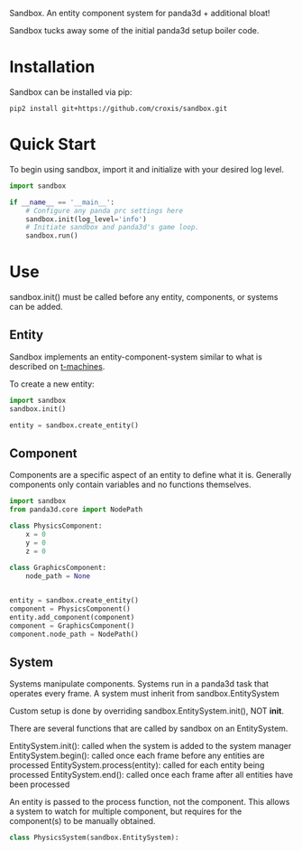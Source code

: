 Sandbox. An entity component system for panda3d + additional bloat!

Sandbox tucks away some of the initial panda3d setup boiler code.

# Installation

Sandbox can be installed via pip:

```
pip2 install git+https://github.com/croxis/sandbox.git
```

# Quick Start

To begin using sandbox, import it and initialize with your desired log level.

```python
import sandbox

if __name__ == '__main__':
    # Configure any panda prc settings here
    sandbox.init(log_level='info')
    # Initiate sandbox and panda3d's game loop.
    sandbox.run()
```


# Use

sandbox.init() must be called before any entity, components, or systems can be added.

## Entity

Sandbox implements an entity-component-system similar to what is described on [t-machines](http://t-machine.org/index.php/2007/09/03/entity-systems-are-the-future-of-mmog-development-part-1/).

To create a new entity:
```python
import sandbox
sandbox.init()

entity = sandbox.create_entity()
```

## Component

Components are a specific aspect of an entity to define what it is. Generally components only contain variables and no functions themselves.


```python
import sandbox
from panda3d.core import NodePath

class PhysicsComponent:
    x = 0
    y = 0
    z = 0
    
class GraphicsComponent:
    node_path = None


entity = sandbox.create_entity()
component = PhysicsComponent()
entity.add_component(component)
component = GraphicsComponent()
component.node_path = NodePath()
```

## System

Systems manipulate components. Systems run in a panda3d task that operates every frame.
A system must inherit from sandbox.EntitySystem

Custom setup is done by overriding sandbox.EntitySystem.init(), NOT __init__.

There are several functions that are called by sandbox on an EntitySystem.

EntitySystem.init(): called when the system is added to the system manager
EntitySystem.begin(): called once each frame before any entities are processed
EntitySystem.process(entity): called for each entity being processed
EntitySystem.end(): called once each frame after all entities have been processed

An entity is passed to the process function, not the component. This allows a system to watch for multiple component, but requires for the component(s) to be manually obtained.

```python
class PhysicsSystem(sandbox.EntitySystem):



